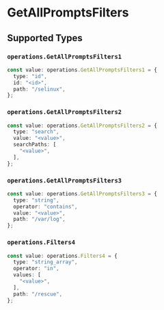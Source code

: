 # GetAllPromptsFilters


## Supported Types

### `operations.GetAllPromptsFilters1`

```typescript
const value: operations.GetAllPromptsFilters1 = {
  type: "id",
  id: "<id>",
  path: "/selinux",
};
```

### `operations.GetAllPromptsFilters2`

```typescript
const value: operations.GetAllPromptsFilters2 = {
  type: "search",
  value: "<value>",
  searchPaths: [
    "<value>",
  ],
};
```

### `operations.GetAllPromptsFilters3`

```typescript
const value: operations.GetAllPromptsFilters3 = {
  type: "string",
  operator: "contains",
  value: "<value>",
  path: "/var/log",
};
```

### `operations.Filters4`

```typescript
const value: operations.Filters4 = {
  type: "string_array",
  operator: "in",
  values: [
    "<value>",
  ],
  path: "/rescue",
};
```

